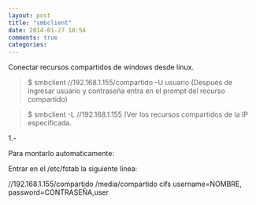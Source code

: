 ```yaml
---
layout: post
title: "smbclient"
date: 2014-01-27 18:54
comments: true
categories: 
---
```

Conectar recursos compartidos de windows desde linux.

>$ smbclient //192.168.1.155/compartido -U usuario (Después de ingresar usuario y contraseña entra en el prompt del recurso compartido)

>$ smbclient -L //192.168.1.155 (Ver los recursos compartidos de la IP especificada.

1.-

Para montarlo automaticamente:

Entrar en el /etc/fstab la siguiente linea:

//192.168.1.155/compartido /media/compartido cifs username=NOMBRE, password=CONTRASEÑA,user


